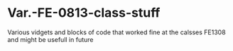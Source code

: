 # Var.-FE-0813-class-stuff
Various vidgets and blocks of code that worked fine at the calsses FE1308 and might be usefull in future
